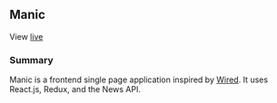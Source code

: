 ## Manic
View [live](http://www.emilylhansen.club/manic/#/)
### Summary
Manic is a frontend single page application inspired by [Wired](https://www.wired.com/). It uses React.js, Redux, and the News API.
